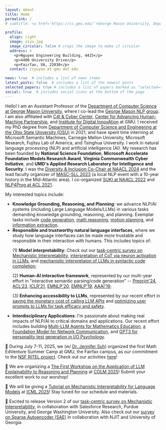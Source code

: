 ```yaml
---
layout: about
title: Home
permalink: /
# subtitle: <a href='https://cs.gmu.edu/'>George Mason University, Department of Computer Science</a>.

profile:
  align: right
  image: ziyu.jpg
  image_circular: false # crops the image to make it circular
  address: >
    <p>Nguyen Engineering Building, 4415</p>
    <p>4400 University Drive</p>
    <p>Fairfax, VA, 22030</p>
  contact: ziyuyao at gmu dot edu

news: true  # includes a list of news items
latest_posts: false  # includes a list of the newest posts
selected_papers: true # includes a list of papers marked as "selected={true}"
social: true  # includes social icons at the bottom of the page
---
```


Hello! I am an Assistant Professor of the <a href="https://cs.gmu.edu/">Department of Computer Science at George Mason University</a>, where I co-lead the <a href="https://nlp.cs.gmu.edu/">George Mason NLP group</a>. I am also affiliated with <a href="https://c4i.gmu.edu/">C4I & Cyber Center</a>, <a href="https://cahmp.gmu.edu/">Center for Advancing Human-Machine Partnership</a>, and <a href="https://idia.gmu.edu/">Institute for Digital InnovAtion</a> at GMU. I received my PhD degree from <a href="https://cse.osu.edu/">Department of Computer Science and Engineering at the Ohio State University (OSU)</a> in 2021, and have spent time interning at Microsoft Semantic Machines, Carnegie Mellon University, Microsoft Research, Fujitsu Lab of America, and Tsinghua University. I work in natural language processing (NLP) and artificial intelligence (AI). My research has been founded by <b>National Science Foundation</b>, <b>Microsoft Accelerate Foundation Models Research Award</b>, <b>Virginia Commonwealth Cyber Initiative</b>, and <b>UMD's Applied Research Laboratory for Intelligence and Security</b>. I was the <a href="https://2024.naacl.org/committees/organization/#diversity--inclusion-chairs">Diversity & Inclusion Co-Chair at NAACL 2024</a> and the lead faculty organizer of <a href="https://www.mascsll.org/2023/">MASC-SLL 2023</a> (a local NLP event with a 10-year history in the Mid-Atlantic area). I co-organized <a href="https://suki-workshop.github.io/">SUKI at NAACL 2022</a> and <a href="https://nlp4prog.github.io/2021/">NLP4Prog at ACL 2021</a>.

My interested topics include:
<ul>
  <li><b>Knowledge Grounding, Reasoning, and Planning</b>: we advance NLP/AI systems (including Large Language Models/LLMs) in various tasks demanding knowledge grounding, reasoning, and planning. Exemplar tasks include <a href="https://nlp4prog.github.io/2021/">code generation</a>, <a href="https://arxiv.org/pdf/2410.03864">math reasoning</a>, <a href="https://arxiv.org/pdf/2411.18711">motion planning</a>, and <a href="https://arxiv.org/pdf/2502.16377">information extraction</a>. 
  </li>
  
  <!-- With my wonderful collaborators, we recently built <a href="https://arxiv.org/pdf/2308.04030.pdf">Gentopia</a>, an open-source platform for implementing <b>Tool-Augmented LLM Agents</b>, to facilitate the exploration of LLMs for reasoning and planning.</li> -->

  <li><b>Responsible and trustworthy natural language interfaces</b>, where we study how language interfaces can be made more trustable and responsible in their interaction with humans. This includes topics of: 

  (1) <b>Model interpretability</b>: Check out our <a href="https://arxiv.org/pdf/2407.02646">task-centric survey on Mechanistic Interpretability</a>, <a href="https://arxiv.org/pdf/2406.12288">interpretation of CoT via neuron activation in LLMs</a>, and <a href="https://arxiv.org/pdf/2502.18499">mechanistic interpretaion of LLMs in syntactic code completion</a>;
  
  (2) <b>Human-AI interactive framework</b>, represented by our multi-year effort in "interactive semantic parsing/code generation" -- <a href="https://hyan5.github.io/IntelliExplain/">Preprint'24</a>, <a href="https://arxiv.org/pdf/2305.08195.pdf">ACL'23</a>, <a href="https://openreview.net/pdf?id=v9hAX77--cZ">ICLR'21</a>, <a href="https://arxiv.org/pdf/2005.00689.pdf">EMNLP'20</a>, <a href="https://arxiv.org/pdf/1910.05389.pdf">EMNLP'19</a>, <a href="https://arxiv.org/pdf/1808.06740.pdf">AAAI'19</a>;
  
  (3) <b>Enhancing accessibility to LLMs</b>, represented by our recent effort in <a href="https://arxiv.org/pdf/2310.03094.pdf">saving the monetary cost of calling LLM APIs</a> and <a href="https://arxiv.org/pdf/2310.02107.pdf">optimizing user prompts to LLMs for task efficacy and safety</a>.
  
  </li>

  <li><b>Interdisciplinary Applications</b>: I'm passionate about making real impacts of NLP/AI to critical domains and applications. Our recent effort includes building <a href="https://murongyue.github.io/MathVC.github.io/">Multi-LLM Agents for Mathematics Education</a>, <a href="https://arxiv.org/pdf/2402.03646.pdf">a Foundation Model for Network Communication</a>, and <a href="https://link.springer.com/epdf/10.1007/s10869-022-09864-6?sharing_token=oM_FITa-ZMsaUxDt1dypj_e4RwlQNchNByi7wbcMAY6dkXYeEYupPSqR009uRLqzjOkoEQXE54xAk8giN9qKGscoSEQcHEIuAsVuTIH0Y85EB05c3M1eR5mnsr203HjI_mcaqkcI_jvDvKGUfa1q1FviAXgPeTPBhW3gDGiJNqo=">GPT3 for personality test generation in I/O Psychology</a>. </li>

</ul>

:star2: During July 7-11, 2025, we (w/ <a href="https://drjennifersuh.onmason.com/">Dr. Jennifer Suh</a>) organized the first Math EdVenture Summer Camp at GMU, the Fairfax campus, as our commitment to the <a href="https://ziyu-yao-nlp-lab.github.io/MathVC-NSF.github.io/">NSF RITEL project</a>. Check out our activities <a href="https://sites.google.com/view/mathedventure/home">here</a>!

:star2: We are organizing a <a href="https://xllm-reasoning-planning-workshop.github.io/">The First Workshop on the Application of LLM Explainability to Reasoning and Planning</a> at <a href="https://colmweb.org/">COLM 2025</a>! Submit your excellent work to our worshop!

:star2: We will be giving a <a href="https://ziyu-yao-nlp-lab.github.io/ICML25-MI-Tutorial.github.io/">Tutorial on Mechanistic Interpretability for Language Models</a> at <a href="https://icml.cc/">ICML 2025</a>! Stay tuned for our schedule and materials.

:star2: Excited to release Version 2 of our <a href="https://arxiv.org/pdf/2407.02646">task-centric survey on Mechanistic Interpretability</a>, in collaboration with Salesforce Research, Purdue University, and George Washington University. Also check out our <a href="https://arxiv.org/pdf/2503.05613">survey on Sparse Autoencoder (SAE)</a> in collaboration with NJIT and University of Georgia.

<!-- <div style="border: 3px solid #006633; padding: 10px; background-color: #FFCC33">
  **:loudspeaker: I will recruit 1-3 PhD students for the Fall'25 cycle. I wrote a blog "Why you should apply for Mason CS and work with me" <a href="./why-mason-and-my-group">here</a>. If you are interested, please contact me following the instructions on <a href="./prospective_students">this page</a>.**
</div> -->

<!-- Write your biography here. Tell the world about yourself. Link to your favorite [subreddit](http://reddit.com). You can put a picture in, too. The code is already in, just name your picture `prof_pic.jpg` and put it in the `img/` folder.

Put your address / P.O. box / other info right below your picture. You can also disable any of these elements by editing `profile` property of the YAML header of your `_pages/about.md`. Edit `_bibliography/papers.bib` and Jekyll will render your [publications page](/al-folio/publications/) automatically.

Link to your social media connections, too. This theme is set up to use [Font Awesome icons](http://fortawesome.github.io/Font-Awesome/) and [Academicons](https://jpswalsh.github.io/academicons/), like the ones below. Add your Facebook, Twitter, LinkedIn, Google Scholar, or just disable all of them. -->
